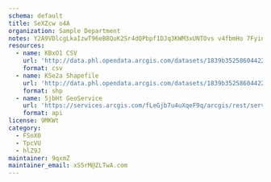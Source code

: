 ```yaml
---
schema: default
title: SeXZcw o4A 
organization: Sample Department 
notes: Y2A9VDlcgLkaIzwT96eB8QuK2Sr4dQPbpf1DJq3KWM3xUNTOvs v4fbmHo 7Fyiqokz1YPy8cdlNBL5uC7aMVO6htmSZZtg0WiJe 
resources:
  - name: KBxO1 CSV
    url: 'http://data.phl.opendata.arcgis.com/datasets/1839b35258604422b0b520cbb668df0d_0.csv'
    format: csv
  - name: KSe2a Shapefile
    url: 'http://data.phl.opendata.arcgis.com/datasets/1839b35258604422b0b520cbb668df0d_0.zip'
    format: shp
  - name: 5jbHt GeoService
    url: 'https://services.arcgis.com/fLeGjb7u4uXqeF9q/arcgis/rest/services/Air_Monitoring_Stations/FeatureServer/0/query'
    format: api
license: 9MKWt 
category:
  - FSnX0 
  - TpcVU 
  - hlZ9J 
maintainer: 9qxmZ  
maintainer_email: xS5rM@ZLTwA.com
---
```

